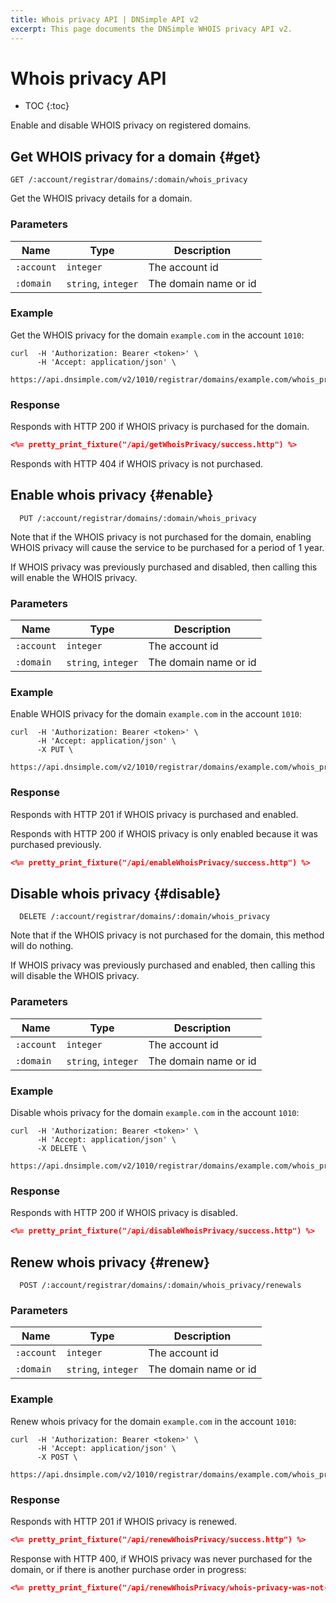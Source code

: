 ```yaml
---
title: Whois privacy API | DNSimple API v2
excerpt: This page documents the DNSimple WHOIS privacy API v2.
---
```


# Whois privacy API

* TOC
{:toc}

Enable and disable WHOIS privacy on registered domains.


## Get WHOIS privacy for a domain {#get}

    GET /:account/registrar/domains/:domain/whois_privacy

Get the WHOIS privacy details for a domain.

### Parameters

Name | Type | Description
-----|------|------------
`:account` | `integer` | The account id
`:domain` | `string`, `integer` | The domain name or id

### Example

Get the WHOIS privacy for the domain `example.com` in the account `1010`:

    curl  -H 'Authorization: Bearer <token>' \
          -H 'Accept: application/json' \
          https://api.dnsimple.com/v2/1010/registrar/domains/example.com/whois_privacy

### Response

Responds with HTTP 200 if WHOIS privacy is purchased for the domain.

~~~json
<%= pretty_print_fixture("/api/getWhoisPrivacy/success.http") %>
~~~

Responds with HTTP 404 if WHOIS privacy is not purchased.

## Enable whois privacy {#enable}

      PUT /:account/registrar/domains/:domain/whois_privacy

Note that if the WHOIS privacy is not purchased for the domain, enabling WHOIS
privacy will cause the service to be purchased for a period of 1 year.

If WHOIS privacy was previously purchased and disabled, then calling this will
enable the WHOIS privacy.

### Parameters

Name | Type | Description
-----|------|------------
`:account` | `integer` | The account id
`:domain` | `string`, `integer` | The domain name or id

### Example

Enable WHOIS privacy for the domain `example.com` in the account `1010`:

    curl  -H 'Authorization: Bearer <token>' \
          -H 'Accept: application/json' \
          -X PUT \
          https://api.dnsimple.com/v2/1010/registrar/domains/example.com/whois_privacy

### Response

Responds with HTTP 201 if WHOIS privacy is purchased and enabled.

Responds with HTTP 200 if WHOIS privacy is only enabled because it was purchased previously.

~~~json
<%= pretty_print_fixture("/api/enableWhoisPrivacy/success.http") %>
~~~

## Disable whois privacy {#disable}

      DELETE /:account/registrar/domains/:domain/whois_privacy

Note that if the WHOIS privacy is not purchased for the domain, this method will
do nothing.

If WHOIS privacy was previously purchased and enabled, then calling this will
disable the WHOIS privacy.

### Parameters

Name | Type | Description
-----|------|------------
`:account` | `integer` | The account id
`:domain` | `string`, `integer` | The domain name or id

### Example

Disable whois privacy for the domain `example.com` in the account `1010`:

    curl  -H 'Authorization: Bearer <token>' \
          -H 'Accept: application/json' \
          -X DELETE \
          https://api.dnsimple.com/v2/1010/registrar/domains/example.com/whois_privacy

### Response

Responds with HTTP 200 if WHOIS privacy is disabled.

~~~json
<%= pretty_print_fixture("/api/disableWhoisPrivacy/success.http") %>
~~~

## Renew whois privacy {#renew}

      POST /:account/registrar/domains/:domain/whois_privacy/renewals

### Parameters

Name | Type | Description
-----|------|------------
`:account` | `integer` | The account id
`:domain` | `string`, `integer` | The domain name or id

### Example

Renew whois privacy for the domain `example.com` in the account `1010`:

    curl  -H 'Authorization: Bearer <token>' \
          -H 'Accept: application/json' \
          -X POST \
          https://api.dnsimple.com/v2/1010/registrar/domains/example.com/whois_privacy/renewals

### Response

Responds with HTTP 201 if WHOIS privacy is renewed.

~~~json
<%= pretty_print_fixture("/api/renewWhoisPrivacy/success.http") %>
~~~

Response with HTTP 400, if WHOIS privacy was never purchased for the domain, or if there is another purchase order in progress:

~~~json
<%= pretty_print_fixture("/api/renewWhoisPrivacy/whois-privacy-was-not-found.http") %>
~~~
